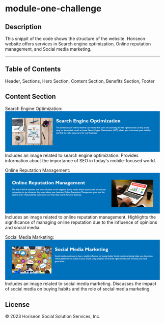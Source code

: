 # module-one-challenge

## Description

This snippit of the code shows the structure of the website. Horiseon website offers services in Search engine optimization, Online reputation management, and Social media marketing.

***

## Table of Contents

Header,
Sections,
Hero Section,
Content Section,
Benefits Section,
Footer

## Content Section

Search Engine Optimization:
![Alt text](image.png)
Includes an image related to search engine optimization.
Provides information about the importance of SEO in today's mobile-focused world.

Online Reputation Management:
![Alt text](image-1.png)
Includes an image related to online reputation management.
Highlights the significance of managing online reputation due to the influence of opinions and social media.

Social Media Marketing:
![Alt text](image-2.png)
Includes an image related to social media marketing.
Discusses the impact of social media on buying habits and the role of social media marketing.

## License

© 2023 Horiseon Social Solution Services, Inc.


